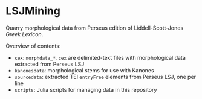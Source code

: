 # LSJMining

Quarry morphological data from Perseus edition of Liddell-Scott-Jones *Greek Lexicon*.

Overview of contents:

- `cex`: `morphdata_*.cex` are delimited-text files with morphological data extracted from Perseus LSJ
- `kanonesdata`: morphological stems for use with Kanones
- `sourcedata`: extracted TEI `entryFree` elements from Perseus LSJ, one per line
-  `scripts`: Julia scripts for managing data in this repository